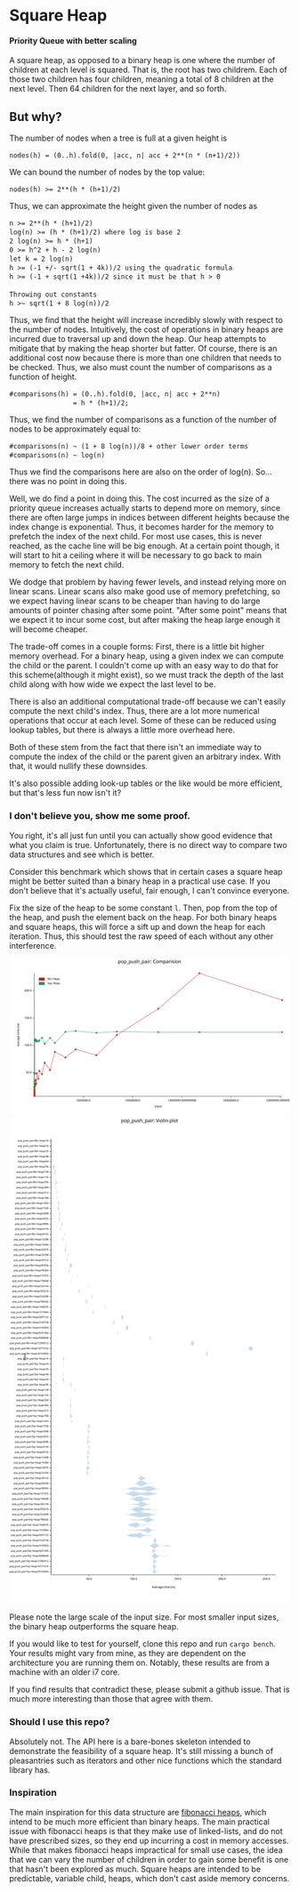 # Square Heap

#### Priority Queue with better scaling

A square heap, as opposed to a binary heap is one where the number of children at each level is
squared. That is, the root has two childrem. Each of those two children has four children,
meaning a total of 8 children at the next level. Then 64 children for the next layer, and so
forth.

## But why?
The number of nodes when a tree is full at a given height is

```
nodes(h) = (0..h).fold(0, |acc, n| acc + 2**(n * (n+1)/2))
```

We can bound the number of nodes by the top value:
```
nodes(h) >= 2**(h * (h+1)/2)
```

Thus, we can approximate the height given the number of nodes as
```
n >= 2**(h * (h+1)/2)
log(n) >= (h * (h+1)/2) where log is base 2
2 log(n) >= h * (h+1)
0 >= h^2 + h - 2 log(n)
let k = 2 log(n)
h >= (-1 +/- sqrt(1 + 4k))/2 using the quadratic formula
h >= (-1 + sqrt(1 +4k))/2 since it must be that h > 0

Throwing out constants
h >~ sqrt(1 + 8 log(n))/2
```

Thus, we find that the height will increase incredibly slowly with respect to the number of
nodes. Intuitively, the cost of operations in binary heaps are incurred due to traversal up and
down the heap. Our heap attempts to mitigate that by making the heap shorter but fatter. Of
course, there is an additional cost now because there is more than one children that needs to
be checked. Thus, we also must count the number of comparisons as a function of height.

```
#comparisons(h) = (0..h).fold(0, |acc, n| acc + 2**n)
                = h * (h+1)/2;
```

Thus, we find the number of comparisons as a function of the number of nodes to be approximately
equal to:
```
#comparisons(n) ~ (1 + 8 log(n))/8 + other lower order terms
#comparisons(n) ~ log(n)
```

Thus we find the comparisons here are also on the order of log(n).
So... there was no point in doing this.

Well, we do find a point in doing this. The cost incurred as the size of a priority queue
increases actually starts to depend more on memory, since there are often large jumps in indices
between different heights because the index change is exponential. Thus, it becomes harder for
the memory to prefetch the index of the next child. For most use cases, this is never reached,
as the cache line will be big enough. At a certain point though, it will start to hit a ceiling
where it will be necessary to go back to main memory to fetch the next child.

We dodge that problem by having fewer levels, and instead relying more on linear scans. Linear
scans also make good use of memory prefetching, so we expect having linear scans to be cheaper
than having to do large amounts of pointer chasing after some point. "After some point" means
that we expect it to incur some cost, but after making the heap large enough it will become
cheaper.

The trade-off comes in a couple forms: First, there is a little bit higher memory overhead. For
a binary heap, using a given index we can compute the child or the parent. I couldn't come up
with an easy way to do that for this scheme(although it might exist), so we must track the depth
of the last child along with how wide we expect the last level to be.

There is also an additional computational trade-off because we can't easily compute the next
child's index. Thus, there are a lot more numerical operations that occur at each level. Some of
these can be reduced using lookup tables, but there is always a little more overhead here.

Both of these stem from the fact that there isn't an immediate way to compute the index of the
child or the parent given an arbitrary index. With that, it would nullify these downsides.

It's also possible adding look-up tables or the like would be more efficient, but that's less
fun now isn't it?

### I don't believe you, show me some proof.

You right, it's all just fun until you can actually show good evidence that what you claim is
true. Unfortunately, there is no direct way to compare two data structures and see which is
better.

Consider this benchmark which shows that in certain cases a square heap might
be better suited than a binary heap in a practical use case. If you don't believe that it's
actually useful, fair enough, I can't convince everyone.

Fix the size of the heap to be some constant `l`. Then, pop from the top of the heap, and push
the element back on the heap. For both binary heaps and square heaps, this will force a sift up
and down the heap for each iteration. Thus, this should test the raw speed of each without any
other interference.

![Line Chart Comparison](results/lines.svg)
![Violin Plot Comparison](results/violin.svg)

Please note the large scale of the input size. For most smaller input sizes, the binary heap
outperforms the square heap.

If you would like to test for yourself, clone this repo and run `cargo bench`. Your results
might vary from mine, as they are dependent on the architecture you are running them on.
Notably, these results are from a machine with an older i7 core.

If you find results that contradict these, please submit a github issue. That is much more
interesting than those that agree with them.

### Should I use this repo?

Absolutely not. The API here is a bare-bones skeleton intended to demonstrate the feasibility of
a square heap. It's still missing a bunch of pleasantries such as iterators and other nice
functions which the standard library has.

### Inspiration

The main inspiration for this data structure are [fibonacci
heaps](https://en.wikipedia.org/wiki/Fibonacci_heap), which intend to be much more
efficient than binary heaps. The main practical issue with fibonacci heaps is that they make use
of linked-lists, and do not have prescribed sizes, so they end up incurring a cost in memory
accesses. While that makes fibonacci heaps impractical for small use cases, the idea that we can
vary the number of children in order to gain some benefit is one that hasn't been explored as
much. Square heaps are intended to be predictable, variable child, heaps, which don't cast aside
memory concerns.


